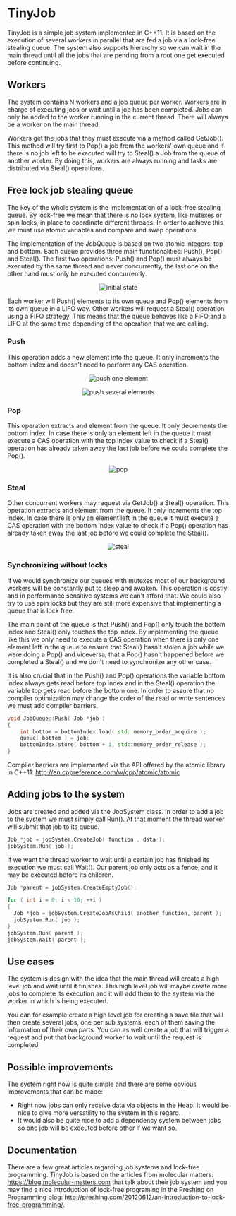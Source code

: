 
# TinyJob
TinyJob is a simple job system implemented in C++11. It is based on the execution of several workers in parallel that are fed a job via a lock-free stealing queue. The system also supports hierarchy so we can wait in the main thread until all the jobs that are pending from a root one get executed before continuing.

## Workers
The system contains N workers and a job queue per worker. Workers are in charge of executing jobs or wait until a job has been completed. Jobs can only be added to the worker running in the current thread. There will always be a worker on the main thread.

Workers get the jobs that they must execute via a method called GetJob(). This method will try first to Pop() a job from the workers' own queue and if there is no job left to be executed will try to Steal() a Job from the queue of another worker. By doing this, workers are always running and tasks are distributed via Steal() operations.

## Free lock job stealing queue
The key of the whole system is the implementation of a lock-free stealing queue. By lock-free we mean that there is no lock system, like mutexes or spin locks, in place to coordinate different threads. In order to achieve this we must use atomic variables and compare and swap operations.

The implementation of the JobQueue is based on two atomic integers: top and bottom. Each queue provides three main functionalities: Push(), Pop() and Steal(). The first two operations: Push() and Pop() must always be executed by the same thread and never concurrently, the last one on the other hand must only be executed concurrently.

<p align="center">
  <img src="http://jonathanmcontreras.com/images/portfolio/tinyjob/initial.png" alt="initial state"/>
</p>

Each worker will Push() elements to its own queue and Pop() elements from its own queue in a LIFO way. Other workers will request a Steal() operation using a FIFO strategy. This means that the queue behaves like a FIFO and a LIFO at the same time depending of the operation that we are calling.

### Push
This operation adds a new element into the queue. It only increments the bottom index and doesn't need to perform any CAS operation.

<p align="center">
  <img src="http://jonathanmcontreras.com/images/portfolio/tinyjob/push.png" alt="push one element"/>
</p>

<p align="center">
  <img src="http://jonathanmcontreras.com/images/portfolio/tinyjob/push_2.png" alt="push several elements"/>
</p>

### Pop
This operation extracts and element from the queue. It only decrements the bottom index. In case there is only an element left in the queue it must execute a CAS operation with the top index value to check if a Steal() operation has already taken away the last job before we could complete the Pop().
<p align="center">
  <img src="http://jonathanmcontreras.com/images/portfolio/tinyjob/pop.png" alt="pop"/>
</p>

### Steal
Other concurrent workers may request via GetJob() a Steal() operation. This operation extracts and element from the queue. It only increments the top index. In case there is only an element left in the queue it must execute a CAS operation with the bottom index value to check if a Pop() operation has already taken away the last job before we could complete the Steal().
<p align="center">
  <img src="http://jonathanmcontreras.com/images/portfolio/tinyjob/steal.png" alt="steal"/>
</p>


### Synchronizing without locks
If we would synchronize our queues with mutexes most of our background workers will be constantly put to sleep and awaken. This operation is costly and in performance sensitive systems we can't afford that. We could also try to use spin locks but they are still more expensive that implementing a queue that is lock free.

The main point of the queue is that Push() and Pop() only touch the bottom index and Steal() only touches the top index. By implementing the queue like this we only need to execute a CAS operation when there is only one element left in the queue to ensure that Steal() hasn't stolen a job while we were doing a Pop() and viceversa, that a Pop() hasn't happened before we completed a Steal() and we don't need to synchronize any other case.

It is also crucial that in the Push() and Pop() operations the variable bottom index always gets read before top index and in the Steal() operation the variable top gets read before the bottom one. In order to assure that no compiler optimization may change the order of the read or write sentences we must add compiler barriers.

```c++
void JobQueue::Push( Job *job )
{
	int bottom = bottomIndex.load( std::memory_order_acquire );
	queue[ bottom ] = job;
	bottomIndex.store( bottom + 1, std::memory_order_release );
}
```

Compiler barriers are implemented via the API offered by the atomic library in C++11: http://en.cppreference.com/w/cpp/atomic/atomic

## Adding jobs to the system

Jobs are created and added via the JobSystem class. In order to add a job to the system we must simply call Run(). At that moment the thread worker will submit that job to its queue.

```c++
Job *job = jobSystem.CreateJob( function , data );
jobSystem.Run( job );
```

If we want the thread worker to wait until a certain job has finished its execution we must call Wait(). Our parent job only acts as a fence, and it may be executed before its children.

```c++
Job *parent = jobSystem.CreateEmptyJob();

for ( int i = 0; i < 10; ++i )
{
  Job *job = jobSystem.CreateJobAsChild( another_function, parent );
  jobSystem.Run( job );
}
jobSystem.Run( parent );
jobSystem.Wait( parent );
```


## Use cases
The system is design with the idea that the main thread will create a high level job and wait until it finishes. This high level job will maybe create more jobs to complete its execution and it will add them to the system via the worker in which is being executed. 

You can for example create a high level job for creating a save file that will then create several jobs, one per sub systems, each of them saving the information of their own parts. You can as well create a job that will trigger a request and put that background worker to wait until the request is completed.

## Possible improvements
The system right now is quite simple and there are some obvious improvements that can be made: 
* Right now jobs can only receive data via objects in the Heap. It would be nice to give more versatility to the system in this regard.
* It would also be quite nice to add a dependency system between jobs so one job will be executed before other if we want so.

## Documentation
There are a few great articles regarding job systems and lock-free programming. TinyJob is based on the articles from molecular matters: https://blog.molecular-matters.com that talk about their job system and you may find a nice introduction of lock-free programing in the Preshing on Programming blog: http://preshing.com/20120612/an-introduction-to-lock-free-programming/.

